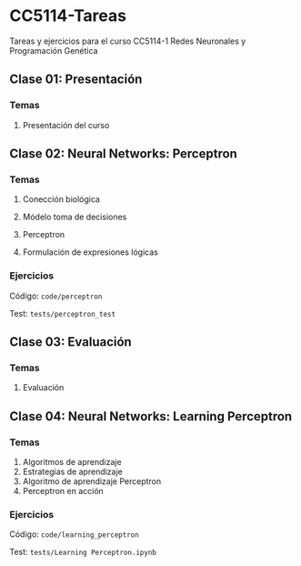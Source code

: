 # CC5114-Tareas
Tareas y ejercicios para el curso CC5114-1 Redes Neuronales y Programación Genética

## Clase 01: Presentación

### Temas

1. Presentación del curso

## Clase 02: Neural Networks: Perceptron

### Temas

1. Conección biológica

2. Módelo toma de decisiones

3. Perceptron

4. Formulación de expresiones lógicas

### Ejercicios

Código: `code/perceptron`

Test: `tests/perceptron_test`

## Clase 03:  Evaluación

### Temas

1. Evaluación

## Clase 04: Neural Networks: Learning Perceptron

### Temas

1. Algoritmos de aprendizaje
2. Estrategias de aprendizaje
3. Algoritmo de aprendizaje Perceptron
4. Perceptron en acción

### Ejercicios

Código:  `code/learning_perceptron`

Test: `tests/Learning Perceptron.ipynb`

